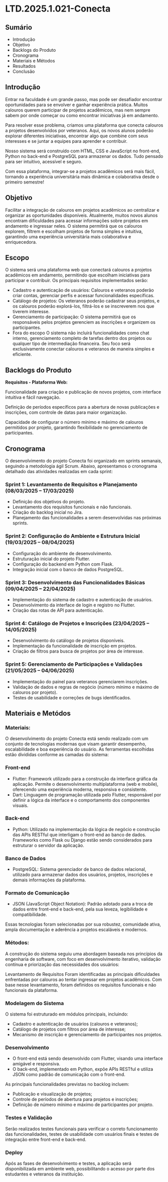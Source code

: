 # LTD.2025.1.021-Conecta

## Sumário
* Introdução
* Objetivo
* Backlogs do Produto
* Cronograma
* Materiais e Métodos
* Resultados
* Conclusão

## Introdução
Entrar na faculdade é um grande passo, mas pode ser desafiador encontrar oportunidades para se envolver e ganhar experiência prática. Muitos calouros querem participar de projetos acadêmicos, mas nem sempre sabem por onde começar ou como encontrar iniciativas já em andamento.

Para resolver esse problema, criamos uma plataforma que conecta calouros a projetos desenvolvidos por veteranos. Aqui, os novos alunos poderão explorar diferentes iniciativas, encontrar algo que combine com seus interesses e se juntar a equipes para aprender e contribuir.

Nosso sistema será construído com HTML, CSS e JavaScript no front-end, Python no back-end e PostgreSQL para armazenar os dados. Tudo pensado para ser intuitivo, acessível e seguro.

Com essa plataforma, integrar-se a projetos acadêmicos será mais fácil, tornando a experiência universitária mais dinâmica e colaborativa desde o primeiro semestre!

## Objetivo
Facilitar a integração de calouros em projetos acadêmicos ao centralizar e organizar as oportunidades disponíveis. Atualmente, muitos novos alunos encontram dificuldades para acessar informações sobre projetos em andamento e ingressar neles. O sistema permitirá que os calouros explorem, filtrem e escolham projetos de forma simples e intuitiva, garantindo uma experiência universitária mais colaborativa e enriquecedora.

## Escopo
O sistema será uma plataforma web que conectará calouros a projetos acadêmicos em andamento, permitindo que escolham iniciativas para participar e contribuir. Os principais requisitos implementados serão:

* Cadastro e autenticação de usuários: Calouros e veteranos poderão criar contas, gerenciar perfis e acessar funcionalidades específicas.
* Catálogo de projetos: Os veteranos poderão cadastrar seus projetos, e os calouros poderão explorá-los, filtrá-los e se inscreverem nos que tiverem interesse.
* Gerenciamento de participação: O sistema permitirá que os responsáveis pelos projetos gerenciem as inscrições e organizem os participantes.
* Fora do escopo O sistema não incluirá funcionalidades como chat interno, gerenciamento completo de tarefas dentro dos projetos ou qualquer tipo de intermediação financeira. Seu foco será exclusivamente conectar calouros e veteranos de maneira simples e eficiente.

## Backlogs do Produto
**Requisitos - Plataforma Web:**

Funcionalidade para criação e publicação de novos projetos, com interface intuitiva e fácil navegação.

Definição de períodos específicos para a abertura de novas publicações e inscrições, com controle de datas para maior organização.

Capacidade de configurar o número mínimo e máximo de calouros permitidos por projeto, garantindo flexibilidade no gerenciamento de participantes.

## Cronograma
O desenvolvimento do projeto Conecta foi organizado em sprints semanais, seguindo a metodologia ágil Scrum. Abaixo, apresentamos o cronograma detalhado das atividades realizadas em cada sprint:

### Sprint 1: Levantamento de Requisitos e Planejamento (08/03/2025 – 17/03/2025)
- Definição dos objetivos do projeto.
- Levantamento dos requisitos funcionais e não funcionais.
- Criação do backlog inicial no Jira.
- Planejamento das funcionalidades a serem desenvolvidas nas próximas sprints.

### Sprint 2: Configuração do Ambiente e Estrutura Inicial (19/03/2025 – 08/04/2025)
- Configuração do ambiente de desenvolvimento.
- Estruturação inicial do projeto Flutter.
- Configuração do backend em Python com Flask.
- Integração inicial com o banco de dados PostgreSQL.

### Sprint 3: Desenvolvimento das Funcionalidades Básicas (09/04/2025 – 22/04/2025)
- Implementação do sistema de cadastro e autenticação de usuários.
- Desenvolvimento da interface de login e registro no Flutter.
- Criação das rotas de API para autenticação.

### Sprint 4: Catálogo de Projetos e Inscrições (23/04/2025 – 14/05/2025)
- Desenvolvimento do catálogo de projetos disponíveis.
- Implementação da funcionalidade de inscrição em projetos.
- Criação de filtros para busca de projetos por área de interesse.

### Sprint 5: Gerenciamento de Participações e Validações (21/05/2025 – 04/06/2025)
- Implementação do painel para veteranos gerenciarem inscrições.
- Validação de dados e regras de negócio (número mínimo e máximo de calouros por projeto).
- Testes de usabilidade e correções de bugs identificados.

## Materiais e Metódos
### Materiais:
O desenvolvimento do projeto Conecta está sendo realizado com um conjunto de tecnologias modernas que visam garantir desempenho, escalabilidade e boa experiência do usuário. As ferramentas escolhidas estão divididas conforme as camadas do sistema:

### Front-end
- Flutter: Framework utilizado para a construção da interface gráfica da aplicação. Permite o desenvolvimento multiplataforma (web e mobile), oferecendo uma experiência moderna, responsiva e consistente.
- Dart: Linguagem de programação utilizada pelo Flutter, responsável por definir a lógica da interface e o comportamento dos componentes visuais.

### Back-end
- Python: Utilizado na implementação da lógica de negócio e construção das APIs RESTful que interligam o front-end ao banco de dados. Frameworks como Flask ou Django estão sendo considerados para estruturar o servidor da aplicação.

### Banco de Dados
- PostgreSQL: Sistema gerenciador de banco de dados relacional, utilizado para armazenar dados dos usuários, projetos, inscrições e demais informações da plataforma.

### Formato de Comunicação
- JSON (JavaScript Object Notation): Padrão adotado para a troca de dados entre front-end e back-end, pela sua leveza, legibilidade e compatibilidade.

Essas tecnologias foram selecionadas por sua robustez, comunidade ativa, ampla documentação e aderência a projetos escaláveis e modernos.

### Métodos:
A construção do sistema seguiu uma abordagem baseada nos princípios da engenharia de software, com foco em desenvolvimento iterativo, validação contínua e priorização das necessidades dos usuários:

Levantamento de Requisitos
Foram identificadas as principais dificuldades enfrentadas por calouros ao tentar ingressar em projetos acadêmicos. Com base nesse levantamento, foram definidos os requisitos funcionais e não funcionais da plataforma.

### Modelagem do Sistema
O sistema foi estruturado em módulos principais, incluindo:
- Cadastro e autenticação de usuários (calouros e veteranos);
- Catálogo de projetos com filtros por área de interesse;
- Mecanismo de inscrição e gerenciamento de participantes nos projetos.

### Desenvolvimento
- O front-end está sendo desenvolvido com Flutter, visando uma interface amigável e responsiva.
- O back-end, implementado em Python, expõe APIs RESTful e utiliza JSON como padrão de comunicação com o front-end.

As principais funcionalidades previstas no backlog incluem:
- Publicação e visualização de projetos;
- Controle de períodos de abertura para projetos e inscrições;
- Definição de número mínimo e máximo de participantes por projeto.

### Testes e Validação
Serão realizados testes funcionais para verificar o correto funcionamento das funcionalidades, testes de usabilidade com usuários finais e testes de integração entre front-end e back-end.

### Deploy
Após as fases de desenvolvimento e testes, a aplicação será disponibilizada em ambiente web, possibilitando o acesso por parte dos estudantes e veteranos da instituição.
